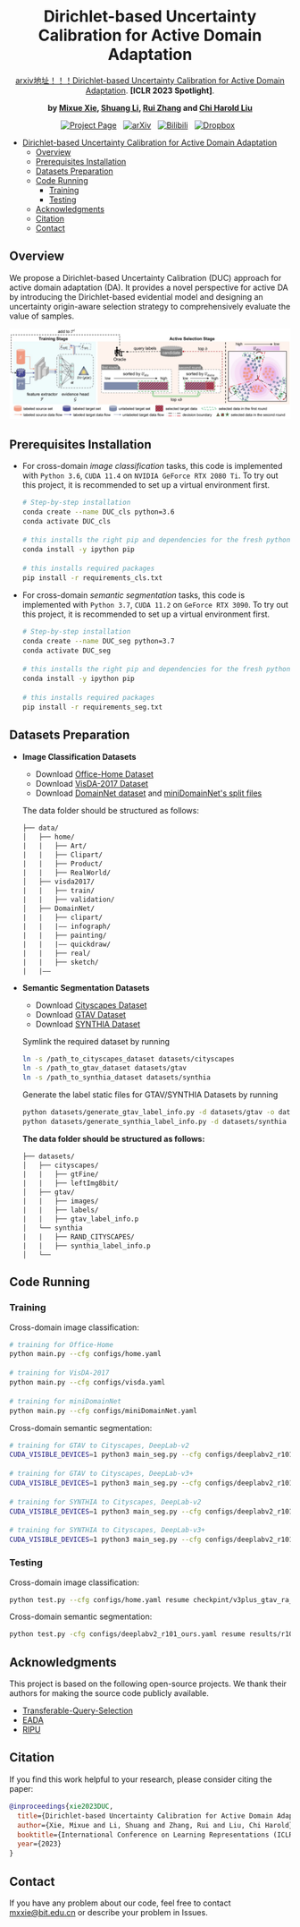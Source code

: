 <div align="center">  
  
# Dirichlet-based Uncertainty Calibration for Active Domain Adaptation

[arxiv地址！！！Dirichlet-based Uncertainty Calibration for Active Domain Adaptation](https://arxiv.org/abs/). **[ICLR 2023 Spotlight]**.

**by [Mixue Xie](https://scholar.google.com/citations?user=2NHj3GsAAAAJ&hl=zh-CN&oi=ao), [Shuang Li](https://shuangli.xyz), [Rui Zhang](https://scholar.google.com/citations?user=8QbRVCsAAAAJ&hl=en) and [Chi Harold Liu](https://scholar.google.com/citations?user=3IgFTEkAAAAJ&hl=en)**

[![Project Page](https://img.shields.io/badge/Project%20Page-%23D80082?logo=&style=flat-square)](https://kiwixr.github.io/projects/vblc)&nbsp;&nbsp;
[![arXiv](https://img.shields.io/badge/Paper-arXiv-%23B31B1B?style=flat-square)](https://arxiv.org/abs/2211.12256)&nbsp;&nbsp;
[![Bilibili](https://img.shields.io/badge/Video-Bilibili-%2300A1D6?logo=bilibili&style=flat-square)](https://www.bilibili.com/video/av692744964)&nbsp;&nbsp;
[![Dropbox](https://img.shields.io/badge/Poster-Dropbox-%230061FF?logo=dropbox&style=flat-square)](https://www.dropbox.com/s/pvb2701k2gr9cfb/aaai23poster.pdf?dl=0)&nbsp;&nbsp;

</div>
<!-- TOC -->

- [Dirichlet-based Uncertainty Calibration for Active Domain Adaptation](#dirichlet-based-uncertainty-calibration-for-active-domain-adaptation)
    - [Overview](#overview)
    - [Prerequisites Installation](#prerequisites-installation)
    - [Datasets Preparation](#datasets-preparation)
    - [Code Running](#code-running)
        - [Training](#training)
        - [Testing](#testing)
    - [Acknowledgments](#acknowledgments)
    - [Citation](#citation)
    - [Contact](#contact)

<!-- /TOC -->

## Overview

We propose a Dirichlet-based Uncertainty Calibration (DUC) approach for active domain adaptation (DA). It provides a novel perspective for active DA by introducing the Dirichlet-based evidential model and designing an uncertainty origin-aware selection strategy to comprehensively evaluate the value of samples.

![image](Figures/Fig_method.jpg)

## Prerequisites Installation

* For cross-domain *image classification* tasks, this code is implemented with `Python 3.6`, `CUDA 11.4` on `NVIDIA GeForce RTX 2080 Ti`. To try out this project, it is recommended to set up a virtual environment first.

    ```bash
    # Step-by-step installation
    conda create --name DUC_cls python=3.6
    conda activate DUC_cls

    # this installs the right pip and dependencies for the fresh python
    conda install -y ipython pip

    # this installs required packages
    pip install -r requirements_cls.txt
    ```

* For cross-domain *semantic segmentation* tasks, this code is implemented with `Python 3.7`, `CUDA 11.2` on `GeForce RTX 3090`. To try out this project, it is recommended to set up a virtual environment first.

    ```bash
    # Step-by-step installation
    conda create --name DUC_seg python=3.7
    conda activate DUC_seg

    # this installs the right pip and dependencies for the fresh python
    conda install -y ipython pip

    # this installs required packages
    pip install -r requirements_seg.txt
    ```


## Datasets Preparation

* **Image Classification Datasets**

    - Download [Office-Home Dataset](http://hemanthdv.org/OfficeHome-Dataset/)
    - Download [VisDA-2017 Dataset](https://github.com/VisionLearningGroup/taskcv-2017-public/tree/master/classification)
    - Download [DomainNet dataset](http://ai.bu.edu/M3SDA/#dataset) and [miniDomainNet's split files](https://github.com/KaiyangZhou/Dassl.pytorch/blob/master/DATASETS.md#miniDomainNet)

    The data folder should be structured as follows:
    ```
    ├── data/
    │   ├── home/     
    |   |   ├── Art/
    |   |   ├── Clipart/
    |   |   ├── Product/
    |   |   ├── RealWorld/
    │   ├── visda2017/
    |   |   ├── train/
    |   |   ├── validation/
    │   ├── DomainNet/	
    |   |   ├── clipart/
    |   |   |—— infograph/
    |   |   ├── painting/
    |   |   |—— quickdraw/
    |   |   ├── real/	
    |   |   ├── sketch/	
    |   |——
    ```

* **Semantic Segmentation Datasets**

    - Download [Cityscapes Dataset](https://www.cityscapes-dataset.com/)
    - Download [GTAV Dataset](https://download.visinf.tu-darmstadt.de/data/from_games/)
    - Download [SYNTHIA Dataset](https://synthia-dataset.net/)

    Symlink the required dataset by running

    ```bash
    ln -s /path_to_cityscapes_dataset datasets/cityscapes
    ln -s /path_to_gtav_dataset datasets/gtav
    ln -s /path_to_synthia_dataset datasets/synthia
    ```

    Generate the label static files for GTAV/SYNTHIA Datasets by running

    ```bash
    python datasets/generate_gtav_label_info.py -d datasets/gtav -o datasets/gtav/
    python datasets/generate_synthia_label_info.py -d datasets/synthia -o datasets/synthia/
    ```

    **The data folder should be structured as follows:**

    ```
    ├── datasets/
    │   ├── cityscapes/     
    |   |   ├── gtFine/
    |   |   ├── leftImg8bit/
    │   ├── gtav/
    |   |   ├── images/
    |   |   ├── labels/
    |   |   ├── gtav_label_info.p
    │   └──	synthia
    |   |   ├── RAND_CITYSCAPES/
    |   |   ├── synthia_label_info.p
    │   └──	
    ```

## Code Running

### Training

Cross-domain image classification:
```bash
# training for Office-Home
python main.py --cfg configs/home.yaml

# training for VisDA-2017
python main.py --cfg configs/visda.yaml

# training for miniDomainNet
python main.py --cfg configs/miniDomainNet.yaml
```

Cross-domain semantic segmentation:
```bash
# training for GTAV to Cityscapes, DeepLab-v2
CUDA_VISIBLE_DEVICES=1 python3 main_seg.py --cfg configs/deeplabv2_r101_pixel_syn.yaml

# training for GTAV to Cityscapes, DeepLab-v3+
CUDA_VISIBLE_DEVICES=1 python3 main_seg.py --cfg configs/deeplabv2_r101_pixel_syn.yaml

# training for SYNTHIA to Cityscapes, DeepLab-v2
CUDA_VISIBLE_DEVICES=1 python3 main_seg.py --cfg configs/deeplabv2_r101_pixel_syn.yaml

# training for SYNTHIA to Cityscapes, DeepLab-v3+
CUDA_VISIBLE_DEVICES=1 python3 main_seg.py --cfg configs/deeplabv2_r101_pixel_syn.yaml
```

### Testing

Cross-domain image classification:
```bash
python test.py --cfg configs/home.yaml resume checkpint/v3plus_gtav_ra_5.0_precent/model_last.pth OUTPUT_DIR checkpint/v3plus_gtav_ra_5.0_precent
```

Cross-domain semantic segmentation:
```bash
python test.py -cfg configs/deeplabv2_r101_ours.yaml resume results/r101_g2c_ours
```

## Acknowledgments

This project is based on the following open-source projects. We thank their authors for making the source code publicly available.

- [Transferable-Query-Selection](https://github.com/thuml/Transferable-Query-Selection)
- [EADA](https://github.com/BIT-DA/EADA)
- [RIPU](https://github.com/BIT-DA/RIPU)


## Citation

If you find this work helpful to your research, please consider citing the paper:

```bibtex
@inproceedings{xie2023DUC,
  title={Dirichlet-based Uncertainty Calibration for Active Domain Adaptation},
  author={Xie, Mixue and Li, Shuang and Zhang, Rui and Liu, Chi Harold},
  booktitle={International Conference on Learning Representations (ICLR)},
  year={2023}
}
```

## Contact
If you have any problem about our code, feel free to contact mxxie@bit.edu.cn or describe your problem in Issues.

